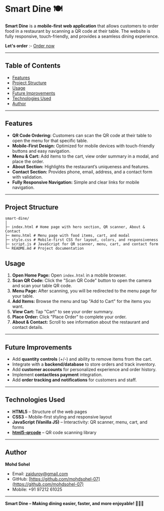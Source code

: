 # Smart Dine 🍽️

**Smart Dine** is a **mobile-first web application** that allows customers to order food in a restaurant by scanning a QR code at their table. The website is fully responsive, touch-friendly, and provides a seamless dining experience.

**Let's order** :- [Order now](https://mohdsohel-07.github.io/Smart-Dine/)

---

## Table of Contents

- [Features](#features)  
- [Project Structure](#project-structure)  
- [Usage](#usage)  
- [Future Improvements](#future-improvements)  
- [Technologies Used](#technologies-used)  
- [Author](#author)  

---

## Features

- **QR Code Ordering:** Customers can scan the QR code at their table to open the menu for that specific table.  
- **Mobile-First Design:** Optimized for mobile devices with touch-friendly buttons and easy navigation.  
- **Menu & Cart:** Add items to the cart, view order summary in a modal, and place the order.  
- **About Section:** Highlights the restaurant’s uniqueness and features.  
- **Contact Section:** Provides phone, email, address, and a contact form with validation.  
- **Fully Responsive Navigation:** Simple and clear links for mobile navigation.  

---

## Project Structure

```
smart-dine/
│
├─ index.html # Home page with hero section, QR scanner, About & Contact
├─ menu.html # Menu page with food items, cart, and modal
├─ style.css # Mobile-first CSS for layout, colors, and responsiveness
├─ script.js # JavaScript for QR scanner, menu, cart, and contact form
└─ README.md # Project documentation

```

## Usage

1. **Open Home Page:** Open `index.html` in a mobile browser.  
2. **Scan QR Code:** Click the "Scan QR Code" button to open the camera and scan your table QR code.  
3. **Menu Page:** After scanning, you will be redirected to the menu page for your table.  
4. **Add Items:** Browse the menu and tap "Add to Cart" for the items you want.  
5. **View Cart:** Tap "Cart" to see your order summary.  
6. **Place Order:** Click "Place Order" to complete your order.  
7. **About & Contact:** Scroll to see information about the restaurant and contact details.  

---

## Future Improvements

- Add **quantity controls** (+/-) and ability to remove items from the cart.  
- Integrate with a **backend/database** to store orders and track inventory.  
- Add **customer accounts** for personalized experience and order history.  
- Implement **contactless payment** integration.  
- Add **order tracking and notifications** for customers and staff.  

---

## Technologies Used

- **HTML5** – Structure of the web pages  
- **CSS3** – Mobile-first styling and responsive layout  
- **JavaScript (Vanilla JS)** – Interactivity: QR scanner, menu, cart, and forms  
- **[html5-qrcode](https://github.com/mebjas/html5-qrcode)** – QR code scanning library  

---

## Author

**Mohd Sohel**  
- Email: zaiduroy@gmail.com  
- GitHub: [https://github.com/mohdsohel-07](https://github.com/mohdsohel-07)  
- Mobile: +91 97212 61025  

---

**Smart Dine – Making dining easier, faster, and more enjoyable! 🍕🍔🍝**

